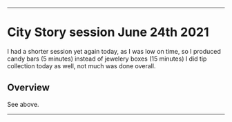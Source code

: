
***

# City Story session June 24th 2021

I had a shorter session yet again today, as I was low on time, so I produced candy bars (5 minutes) instead of jewelery boxes (15 minutes) I did tip collection today as well, not much was done overall.

## Overview

See above.

***
